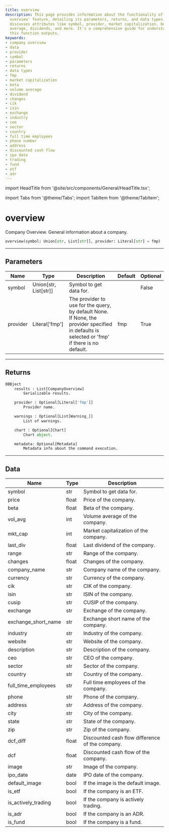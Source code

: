 ```yaml
---
title: overview
description: This page provides information about the functionality of the 'company
  overview' feature, detailing its parameters, returns, and data types. It extensively
  discusses attributes like symbol, provider, market capitalization, beta, volume
  average, dividends, and more. It's a comprehensive guide for understanding the data
  this function outputs.
keywords:
- company overview
- data
- provider
- symbol
- parameters
- returns
- data types
- fmp
- market capitalization
- beta
- volume average
- dividend
- changes
- cik
- isin
- exchange
- industry
- ceo
- sector
- country
- full time employees
- phone number
- address
- discounted cash flow
- ipo date
- trading
- fund
- etf
- adr
---
```


import HeadTitle from '@site/src/components/General/HeadTitle.tsx';

<HeadTitle title="overview - Fa - Reference | OpenBB Platform Docs" />

import Tabs from '@theme/Tabs';
import TabItem from '@theme/TabItem';

# overview

Company Overview. General information about a company.

```python wordwrap
overview(symbol: Union[str, List[str]], provider: Literal[str] = fmp)
```

---

## Parameters

<Tabs>
<TabItem value="standard" label="Standard">

| Name | Type | Description | Default | Optional |
| ---- | ---- | ----------- | ------- | -------- |
| symbol | Union[str, List[str]] | Symbol to get data for. |  | False |
| provider | Literal['fmp'] | The provider to use for the query, by default None. If None, the provider specified in defaults is selected or 'fmp' if there is no default. | fmp | True |
</TabItem>

</Tabs>

---

## Returns

```python wordwrap
OBBject
    results : List[CompanyOverview]
        Serializable results.

    provider : Optional[Literal['fmp']]
        Provider name.

    warnings : Optional[List[Warning_]]
        List of warnings.

    chart : Optional[Chart]
        Chart object.

    metadata: Optional[Metadata]
        Metadata info about the command execution.
```

---

## Data

<Tabs>
<TabItem value="standard" label="Standard">

| Name | Type | Description |
| ---- | ---- | ----------- |
| symbol | str | Symbol to get data for. |
| price | float | Price of the company. |
| beta | float | Beta of the company. |
| vol_avg | int | Volume average of the company. |
| mkt_cap | int | Market capitalization of the company. |
| last_div | float | Last dividend of the company. |
| range | str | Range of the company. |
| changes | float | Changes of the company. |
| company_name | str | Company name of the company. |
| currency | str | Currency of the company. |
| cik | str | CIK of the company. |
| isin | str | ISIN of the company. |
| cusip | str | CUSIP of the company. |
| exchange | str | Exchange of the company. |
| exchange_short_name | str | Exchange short name of the company. |
| industry | str | Industry of the company. |
| website | str | Website of the company. |
| description | str | Description of the company. |
| ceo | str | CEO of the company. |
| sector | str | Sector of the company. |
| country | str | Country of the company. |
| full_time_employees | str | Full time employees of the company. |
| phone | str | Phone of the company. |
| address | str | Address of the company. |
| city | str | City of the company. |
| state | str | State of the company. |
| zip | str | Zip of the company. |
| dcf_diff | float | Discounted cash flow difference of the company. |
| dcf | float | Discounted cash flow of the company. |
| image | str | Image of the company. |
| ipo_date | date | IPO date of the company. |
| default_image | bool | If the image is the default image. |
| is_etf | bool | If the company is an ETF. |
| is_actively_trading | bool | If the company is actively trading. |
| is_adr | bool | If the company is an ADR. |
| is_fund | bool | If the company is a fund. |
</TabItem>

</Tabs>
